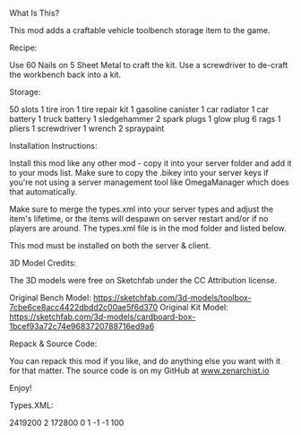 What Is This?

This mod adds a craftable vehicle toolbench storage item to the game.

Recipe:

Use 60 Nails on 5 Sheet Metal to craft the kit. Use a screwdriver to de-craft the workbench back into a kit.

Storage:

50 slots
1 tire iron
1 tire repair kit
1 gasoline canister
1 car radiator
1 car battery
1 truck battery
1 sledgehammer
2 spark plugs
1 glow plug
6 rags
1 pliers
1 screwdriver
1 wrench
2 spraypaint

Installation Instructions:

Install this mod like any other mod - copy it into your server folder and add it to your mods list. Make sure to copy the .bikey into your server keys if you're not using a server management tool like OmegaManager which does that automatically.

Make sure to merge the types.xml into your server types and adjust the item's lifetime, or the items will despawn on server restart and/or if no players are around. The types.xml file is in the mod folder and listed below.

This mod must be installed on both the server & client.

3D Model Credits:

The 3D models were free on Sketchfab under the CC Attribution license.

Original Bench Model: https://sketchfab.com/3d-models/toolbox-7cbe6ce8acc4422dbdd2c00ae5f6d370
Original Kit Model: https://sketchfab.com/3d-models/cardboard-box-1bcef93a72c74e9683720788716ed9a6

Repack & Source Code:

You can repack this mod if you like, and do anything else you want with it for that matter. The source code is on my GitHub at www.zenarchist.io

Enjoy!







Types.XML:

<?xml version="1.0" encoding="UTF-8" standalone="yes"?>
<types>
    <type name="Zen_CarWorkbench">
        <lifetime>2419200</lifetime>
        <flags count_in_cargo="0" count_in_hoarder="0" count_in_map="1" count_in_player="0" crafted="1" deloot="0"/>
    </type>
    <type name="Zen_CarWorkbenchKit">
        <nominal>2</nominal>
        <lifetime>172800</lifetime>
        <restock>0</restock>
        <min>1</min>
        <quantmin>-1</quantmin>
        <quantmax>-1</quantmax>
        <cost>100</cost>
        <flags count_in_cargo="0" count_in_hoarder="0" count_in_map="1" count_in_player="0" crafted="0" deloot="0"/>
        <category name="tools" />
        <tag name="floor"/>
        <usage name="Industrial" />
    </type>
</types>

